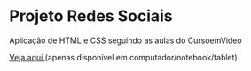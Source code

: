 # Projeto Redes Sociais
 Aplicação de HTML e CSS seguindo as aulas do CursoemVideo

<a href="https://diamondarms.github.io/Projeto-Redes-Sociais/projeto%20social/projeto-social.html"> Veja aqui </a> (apenas disponível em computador/notebook/tablet)

